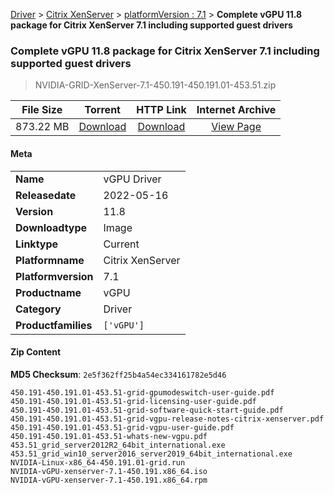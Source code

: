 
[Driver](/README.md)  >  [Citrix XenServer](/index/Driver/Citrix_XenServer.md)  >  [platformVersion : 7.1](/index/Driver/Citrix_XenServer/7.1.md)  >  **Complete vGPU 11.8 package for Citrix XenServer 7.1 including supported guest drivers**


###    Complete vGPU 11.8 package for Citrix XenServer 7.1 including supported guest drivers

> NVIDIA-GRID-XenServer-7.1-450.191-450.191.01-453.51.zip   


| **File Size** | **Torrent**  | **HTTP Link** | **Internet Archive** |
|:-------------:|:------------:|:-------------:|:--------------------:|
| 873.22 MB |  [Download](https://archive.org/download/nvgpu_NVIDIA-GRID-XenServer-7.1-450.191-450.191.01-453.51.zip/nvgpu_NVIDIA-GRID-XenServer-7.1-450.191-450.191.01-453.51.zip_archive.torrent)       | [Download](https://archive.org/compress/nvgpu_NVIDIA-GRID-XenServer-7.1-450.191-450.191.01-453.51.zip) | [View Page](https://archive.org/details/nvgpu_NVIDIA-GRID-XenServer-7.1-450.191-450.191.01-453.51.zip)       |

#### Meta

<table>
<tr><td><strong>Name</strong></td><td>vGPU Driver</td></tr>
<tr><td><strong>Releasedate</strong></td><td>2022-05-16</td></tr>
<tr><td><strong>Version</strong></td><td>11.8</td></tr>
<tr><td><strong>Downloadtype</strong></td><td>Image</td></tr>
<tr><td><strong>Linktype</strong></td><td>Current</td></tr>
<tr><td><strong>Platformname</strong></td><td>Citrix XenServer</td></tr>
<tr><td><strong>Platformversion</strong></td><td>7.1</td></tr>
<tr><td><strong>Productname</strong></td><td>vGPU</td></tr>
<tr><td><strong>Category</strong></td><td>Driver</td></tr>
<tr><td><strong>Productfamilies</strong></td><td><code>['vGPU']</code></td></tr>
</table>

#### Zip Content

**MD5 Checksum**: `2e5f362ff25b4a54ec334161782e5d46`

```text
450.191-450.191.01-453.51-grid-gpumodeswitch-user-guide.pdf
450.191-450.191.01-453.51-grid-licensing-user-guide.pdf
450.191-450.191.01-453.51-grid-software-quick-start-guide.pdf
450.191-450.191.01-453.51-grid-vgpu-release-notes-citrix-xenserver.pdf
450.191-450.191.01-453.51-grid-vgpu-user-guide.pdf
450.191-450.191.01-453.51-whats-new-vgpu.pdf
453.51_grid_server2012R2_64bit_international.exe
453.51_grid_win10_server2016_server2019_64bit_international.exe
NVIDIA-Linux-x86_64-450.191.01-grid.run
NVIDIA-vGPU-xenserver-7.1-450.191.x86_64.iso
NVIDIA-vGPU-xenserver-7.1-450.191.x86_64.rpm
```